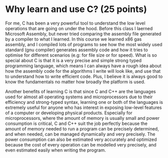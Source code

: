 # Why learn and use C? (25 points)

For me, C has been a very powerful tool to understand the low level operations that are going on under the hood. Before this class I laerned Microsoft Assembly, but never tried comparing the assembly file generated by a compiler to what I learned. In this course we learned x86 gas assembly, and I compiled lots of programs to see how the most widely used standard (gnu compiler) generates assembly code and how it tries to optimise for different scenarios (e.g: for file size or for speed). What is so special about C is that it is a very precise and simple strong typed programming language, which means I can always have a rough idea about how the assembly code for the algorithms I write will look like, and use that to understand how to write efficient code. Plus, I believe it is always good to know the fundamentals no matter how broadly the platform is used.

Another benefits of learning C is that since C and C++ are the languages used for almost all operating systems and microprocessors due to their efficiency and strong-typed syntax, learning one or both of the languages is extremely useful for anyone who has interest in exposing low-level features of a computer or developing physical products. Especially for microprocessors, where the amount of memory is usually small and power consumption is critical, C and C++ suit the job perfectly because the amount of memory needed to run a program can be precisely determined, and when needed, can be managed dynamically and very precisely. The power consumption can also be estimated very accurately and optimized because the cost of every operation can be modelled very precisely, and even estimated easily when writing the program.